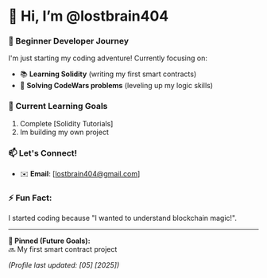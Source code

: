 # 👋 Hi, I’m @lostbrain404

### 🚀 Beginner Developer Journey
I'm just starting my coding adventure! Currently focusing on:
- 📚 **Learning Solidity** (writing my first smart contracts)
- 🧩 **Solving CodeWars problems** (leveling up my logic skills)

### 🌱 Current Learning Goals
1. Complete [Solidity Tutorials]  
2. Im building my own project   


### 📫 Let's Connect!
- ✉️ **Email**: [lostbrain404@gmail.com] 

### ⚡ Fun Fact:  
I started coding because "I wanted to understand blockchain magic!".  

---

**📌 Pinned (Future Goals):**  
🔜 My first smart contract project 

*(Profile last updated: [05] [2025])*  

